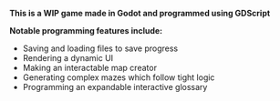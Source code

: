 **This is a WIP game made in Godot and programmed using GDScript**

**Notable programming features include:**
 - Saving and loading files to save progress
 - Rendering a dynamic UI
 - Making an interactable map creator
 - Generating complex mazes which follow tight logic
 - Programming an expandable interactive glossary

